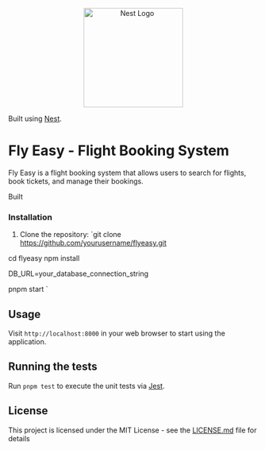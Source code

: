 <p align="center">
  <a href="http://nestjs.com/" target="blank"><img src="https://nestjs.com/img/logo-small.svg" width="200" alt="Nest Logo" /></a>
</p>

Built using [Nest](https://github.com/nestjs/nest).

# Fly Easy - Flight Booking System

Fly Easy is a flight booking system that allows users to search for flights, book tickets, and manage their bookings.

Built 

### Installation

1. Clone the repository:
`git clone https://github.com/yourusername/flyeasy.git

cd flyeasy npm install

DB_URL=your_database_connection_string

pnpm start
`

## Usage

Visit `http://localhost:8000` in your web browser to start using the application.

## Running the tests

Run `pnpm test` to execute the unit tests via [Jest](https://jestjs.io).


## License

This project is licensed under the MIT License - see the [LICENSE.md](LICENSE.md) file for details